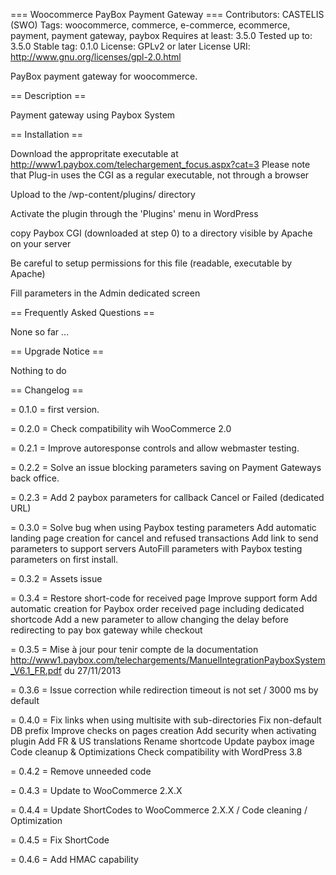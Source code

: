 === Woocommerce PayBox Payment Gateway === Contributors: CASTELIS (SWO) Tags: woocommerce, commerce, e-commerce, ecommerce, payment, payment gateway, paybox Requires at least: 3.5.0 Tested up to: 3.5.0 Stable tag: 0.1.0 License: GPLv2 or later License URI: http://www.gnu.org/licenses/gpl-2.0.html

PayBox payment gateway for woocommerce.

== Description ==

Payment gateway using Paybox System

== Installation ==

Download the appropritate executable at http://www1.paybox.com/telechargement_focus.aspx?cat=3 Please note that Plug-in uses the CGI as a regular executable, not through a browser

Upload to the /wp-content/plugins/ directory

Activate the plugin through the 'Plugins' menu in WordPress

copy Paybox CGI (downloaded at step 0) to a directory visible by Apache on your server

Be careful to setup permissions for this file (readable, executable by Apache)

Fill parameters in the Admin dedicated screen

== Frequently Asked Questions ==

None so far ...

== Upgrade Notice ==

Nothing to do

== Changelog ==

= 0.1.0 = first version.

= 0.2.0 = Check compatibility wih WooCommerce 2.0

= 0.2.1 = Improve autoresponse controls and allow webmaster testing.

= 0.2.2 = Solve an issue blocking parameters saving on Payment Gateways back office.

= 0.2.3 = Add 2 paybox parameters for callback Cancel or Failed (dedicated URL)

= 0.3.0 =   Solve bug when using Paybox testing parameters
            Add automatic landing page creation for cancel and refused transactions
            Add link to send parameters to support servers
            AutoFill parameters with Paybox testing parameters on first install.

= 0.3.2 =   Assets issue

= 0.3.4 =   Restore short-code for received page
            Improve support form
            Add automatic creation for Paybox order received page including dedicated shortcode
            Add a new parameter to allow changing the delay before redirecting to pay box gateway while checkout

= 0.3.5 =   Mise à jour pour tenir compte de la documentation http://www1.paybox.com/telechargements/ManuelIntegrationPayboxSystem_V6.1_FR.pdf du 27/11/2013

= 0.3.6 =   Issue correction while redirection timeout is not set / 3000 ms by default

= 0.4.0 =	Fix links when using multisite with sub-directories
			Fix non-default DB prefix
			Improve checks on pages creation
			Add security when activating plugin
			Add FR & US translations
			Rename shortcode
			Update paybox image
			Code cleanup & Optimizations
			Check compatibility with WordPress 3.8
			
= 0.4.2 = 	Remove unneeded code

= 0.4.3 =	Update to WooCommerce 2.X.X

= 0.4.4 =	Update ShortCodes to WooCommerce 2.X.X / Code cleaning / Optimization

= 0.4.5 =	Fix ShortCode

= 0.4.6 =	Add HMAC capability
